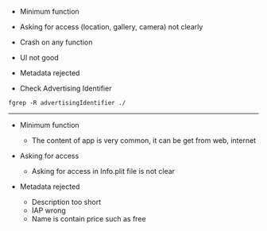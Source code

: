 * Minimum function
* Asking for access (location, gallery, camera) not clearly
* Crash on any function
* UI not good
* Metadata rejected

* Check Advertising Identifier

```
fgrep -R advertisingIdentifier ./
```

--------------------------

* Minimum function
  * The content of app is very common, it can be get from web, internet
  
  
* Asking for access
  * Asking for access in Info.plit file is not clear

* Metadata rejected 
  * Description too short
  * IAP wrong
  * Name is contain price such as free
